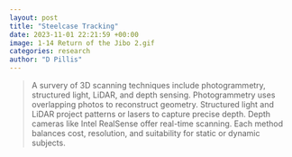 ```yaml
---
layout: post
title: "Steelcase Tracking"
date: 2023-11-01 22:21:59 +00:00
image: 1-14 Return of the Jibo 2.gif
categories: research
author: "D Pillis"
---
```

<blockquote> <p>A survery of 3D scanning techniques include photogrammetry, structured light, LiDAR, and depth sensing. Photogrammetry uses overlapping photos to reconstruct geometry. Structured light and LiDAR project patterns or lasers to capture precise depth. Depth cameras like Intel RealSense offer real-time scanning. Each method balances cost, resolution, and suitability for static or dynamic subjects.
 </p> </blockquote>

